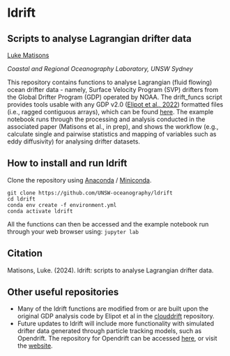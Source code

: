 # ldrift
## Scripts to analyse Lagrangian drifter data
[Luke Matisons](https://github.com/L-Matisons)

_Coastal and Regional Oceanography Laboratory, UNSW Sydney_

This repository contains functions to analyse Lagrangian (fluid flowing) ocean drifter data - namely, Surface Velocity Program (SVP) drifters from the Global Drifter Program (GDP) operated by NOAA. The drift_funcs script provides tools usable with any GDP v2.0 ([Elipot et al., 2022](https://doi.org/10.25921/x46c-3620)) formatted files (i.e., ragged contiguous arrays), which can be found [here](https://www.nodc.noaa.gov/archive/arc0199/0248584/1.1/data/0-data/). The example notebook runs through the processing and analysis conducted in the associated paper (Matisons et al., in prep), and shows the workflow (e.g., calculate single and pairwise statistics and mapping of variables such as eddy diffusivity) for analysing drifter datasets.

## How to install and run ldrift
Clone the repository using [Anaconda](https://www.anaconda.com/download/) / [Miniconda](https://docs.anaconda.com/miniconda/#miniconda-latest-installer-links).
```
git clone https://github.com/UNSW-oceanography/ldrift
cd ldrift
conda env create -f environment.yml
conda activate ldrift
```
All the functions can then be accessed and the example notebook run through your web browser using: ```jupyter lab```

## Citation
Matisons, Luke. (2024). ldrift: scripts to analyse Lagrangian drifter data.

## Other useful repositories
- Many of the ldrift functions are modified from or are built upon the original GDP analysis code by Elipot et al in the [clouddrift](https://github.com/Cloud-Drift/clouddrift) repository.
- Future updates to ldrift will include more functionality with simulated drifter data generated through particle tracking models, such as Opendrift. The repository for Opendrift can be accessed [here](https://github.com/OpenDrift), or visit the [website](https://opendrift.github.io/).
